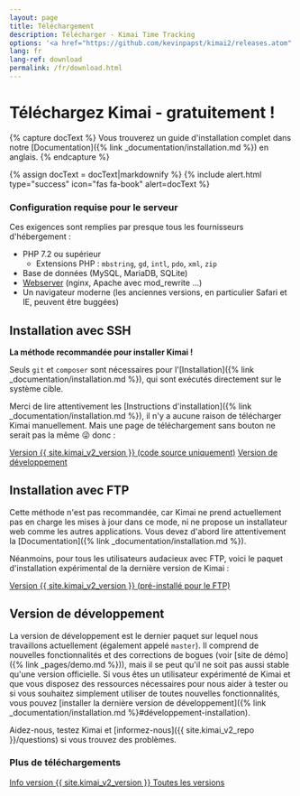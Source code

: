 ```yaml
---
layout: page
title: Téléchargement
description: Télécharger - Kimai Time Tracking
options: '<a href="https://github.com/kevinpapst/kimai2/releases.atom" class="btn btn-option"><i class="fa fa-rss"></i></a>'
lang: fr
lang-ref: download
permalink: /fr/download.html
---
```


# Téléchargez Kimai - gratuitement !

{% capture docText %}
Vous trouverez un guide d'installation complet dans notre [Documentation]({% link _documentation/installation.md %}) en anglais.
{% endcapture %}

{% assign docText = docText|markdownify %}
{% include alert.html type="success" icon="fas fa-book" alert=docText %}

### Configuration requise pour le serveur

Ces exigences sont remplies par presque tous les fournisseurs d'hébergement :

- PHP 7.2 ou supérieur
    - Extensions PHP : `mbstring`, `gd`, `intl`, `pdo`, `xml`, `zip`
- Base de données (MySQL, MariaDB, SQLite)
- [Webserver](https://www.kimai.org/documentation/webserver-configuration.html) (nginx, Apache avec mod_rewrite ...)
- Un navigateur moderne (les anciennes versions, en particulier Safari et IE, peuvent être buggées)

## Installation avec SSH

**La méthode recommandée pour installer Kimai !**

Seuls `git` et `composer` sont nécessaires pour l'[Installation]({% link _documentation/installation.md %}), qui sont exécutés directement sur le système cible.

Merci de lire attentivement les [Instructions d'installation]({% link _documentation/installation.md %}), il n'y a aucune raison de télécharger Kimai manuellement.
Mais une page de téléchargement sans bouton ne serait pas la même 😜 donc :

<a href="{{ site.kimai_v2_repo }}/archive/{{ site.kimai_v2_version }}.zip" class="btn btn-primary"><i class="fas fa-download"></i> Version {{ site.kimai_v2_version }} (code source uniquement)</a>
<a href="{{ site.kimai_v2_repo }}/zipball/master" class="btn btn-secondary"><i class="fas fa-download"></i> Version de développement</a>

## Installation avec FTP

Cette méthode n'est pas recommandée, car Kimai ne prend actuellement pas en charge les mises à jour dans ce mode, ni ne propose un installateur web comme les autres applications.
Vous devez d'abord lire attentivement la [Documentation]({% link _documentation/installation.md %}).

Néanmoins, pour tous les utilisateurs audacieux avec FTP, voici le paquet d'installation expérimental de la dernière version de Kimai :

<a href="{{ site.kimai_v2_repo }}/releases/download/{{ site.kimai_v2_version }}/kimai-release-{{ site.kimai_v2_version }}.zip" class="btn btn-primary"><i class="fas fa-download"></i> Version {{ site.kimai_v2_version }} (pré-installé pour le FTP)</a>

## Version de développement

La version de développement est le dernier paquet sur lequel nous travaillons actuellement (également appelé `master`).
Il comprend de nouvelles fonctionnalités et des corrections de bogues (voir [site de démo]({% link _pages/demo.md %})), mais il se peut qu'il ne soit pas aussi stable qu'une version officielle.
Si vous êtes un utilisateur expérimenté de Kimai et que vous disposez des ressources nécessaires pour nous aider à tester ou si vous souhaitez simplement utiliser de toutes nouvelles fonctionnalités, vous pouvez [installer la dernière version de développement]({% link _documentation/installation.md %}#développement-installation).

Aidez-nous, testez Kimai et [informez-nous]({{ site.kimai_v2_repo }}/questions) si vous trouvez des problèmes.

### Plus de téléchargements

<a href="{{ site.kimai_v2_repo }}/releases/tag/{{ site.kimai_v2_version }}" class="btn btn-secondary"><i class="fab fa-github"></i> Info version {{ site.kimai_v2_version }} </a>
<a href="{{ site.kimai_v2_repo }}/releases" class="btn btn-secondary"><i class="fab fa-github"></i> Toutes les versions </a>
